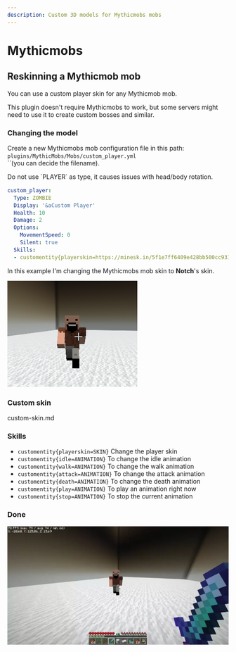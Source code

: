 ```yaml
---
description: Custom 3D models for Mythicmobs mobs
---
```


# Mythicmobs

## Reskinning a Mythicmob mob

You can use a custom player skin for any Mythicmob mob.


<Note>
This plugin doesn't require Mythicmobs to work, but some servers might need to use it to create custom bosses and similar.
</Note>


### Changing the model

Create a new Mythicmobs mob configuration file in this path: `plugins/MythicMobs/Mobs/custom_player.yml`\
\`\`(you can decide the filename).


<Warning>
Do not use `PLAYER` as type, it causes issues with head/body rotation.
</Warning>



```yaml custom_player.yml lines icon="yaml"
custom_player:
  Type: ZOMBIE
  Display: '&aCustom Player'
  Health: 10
  Damage: 2
  Options:
    MovementSpeed: 0
    Silent: true
  Skills:
  - customentity{playerskin=https://minesk.in/5f1e7ff6409e428bb500cc9315bf7ffb} @self ~onSpawn
```


In this example I'm changing the Mythicmobs mob skin to **Notch**'s skin.

![](<assets/images/image (111).png>)

### Custom skin


<Card title="custom-skin.md" icon="text" href="/../../mobs/custom-skin.md/">
custom-skin.md
</Card>


### Skills

* `customentity{playerskin=SKIN}` Change the player skin
* `customentity{idle=ANIMATION}` To change the idle animation
* `customentity{walk=ANIMATION}` To change the walk animation
* `customentity{attack=ANIMATION}` To change the attack animation
* `customentity{death=ANIMATION}` To change the death animation
* `customentity{play=ANIMATION}` To play an animation right now
* `customentity{stop=ANIMATION}` To stop the current animation

### Done

![](<assets/images/ezgif.com-gif-maker (1).webp>)
